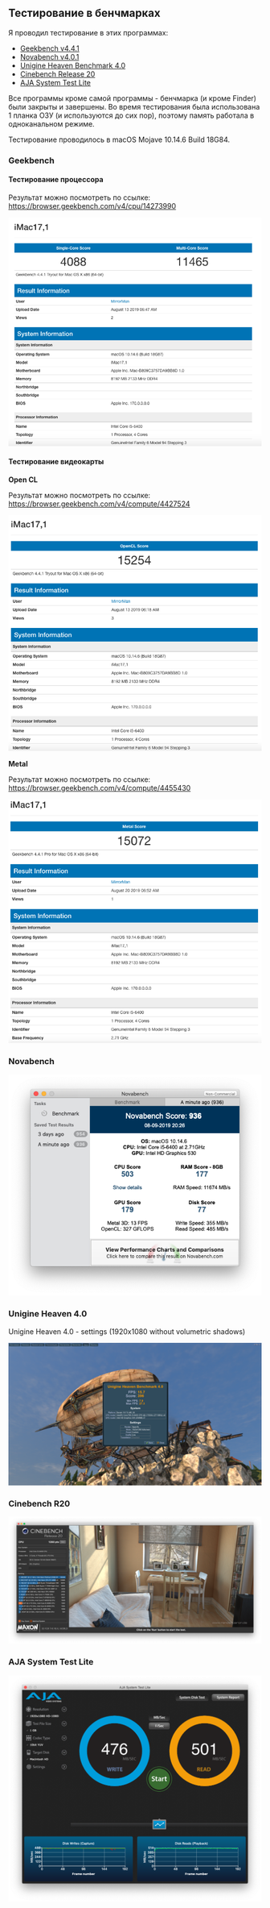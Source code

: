 ## Тестирование в бенчмарках

Я проводил тестирование в этих программах:

- [Geekbench v4.4.1](http://www.geekbench.com/)
- [Novabench v4.0.1](https://novabench.com/)
- [Unigine Heaven Benchmark 4.0](https://benchmark.unigine.com/heaven)
- [Cinebench Release 20](https://www.maxon.net/ru/produkty/cinebench-r20-overview/)
- [AJA System Test Lite](https://www.aja.com/products/aja-system-test)

Все программы кроме самой программы - бенчмарка (и кроме Finder) были закрыты и завершены. Во время тестирования была использована 1 планка ОЗУ (и используются до сих пор), поэтому память работала в одноканальном режиме.

Тестирование проводилось в macOS Mojave 10.14.6 Build 18G84.

### Geekbench

#### Тестирование процессора

Результат можно посмотреть по ссылке: https://browser.geekbench.com/v4/cpu/14273990

![Geekbench testing result](https://github.com/Drovosek01/hackintosh_DELL_Vostro_3267_i5-6400/blob/master/images/benchmarks_results_screenshots/Geekbench%20(4.4.1).png?raw=true)

#### Тестирование видеокарты

**Open CL**

Результат можно посмотреть по ссылке: https://browser.geekbench.com/v4/compute/4427524

![Geekbench OpenCL testing results](https://github.com/Drovosek01/hackintosh_DELL_Vostro_3267_i5-6400/blob/master/images/benchmarks_results_screenshots/Geekbench%20(4.4.1)%20OpenCL.png?raw=true)

**Metal**

Результат можно посмотреть по ссылке: https://browser.geekbench.com/v4/compute/4455430

![Geekbench Metal testing testing results](https://github.com/Drovosek01/hackintosh_DELL_Vostro_3267_i5-6400/blob/master/images/benchmarks_results_screenshots/Geekbench%20(4.4.1)%20Metal.png?raw=true)

### Novabench

![Novabench testing result](https://github.com/Drovosek01/hackintosh_DELL_Vostro_3267_i5-6400/blob/master/images/benchmarks_results_screenshots/Novabench.png?raw=true)

### Unigine Heaven 4.0

Unigine Heaven 4.0 - settings (1920x1080 without volumetric shadows)

![Unigine Heaven 4.0 - settings (1920x1080 without volumetric shadows)](https://github.com/Drovosek01/hackintosh_DELL_Vostro_3267_i5-6400/blob/master/images/benchmarks_results_screenshots/Unigine%20Heaven%204.0%20-%20result%20(1920x1080%20without%20volumetric%20shadows).png?raw=true)

### Cinebench R20

![Cinebench R20 testing](https://github.com/Drovosek01/hackintosh_DELL_Vostro_3267_i5-6400/blob/master/images/benchmarks_results_screenshots/Cinebench%20R20.png?raw=true)

### AJA System Test Lite

![AJA System Test Lite SSD testing](https://github.com/Drovosek01/hackintosh_DELL_Vostro_3267_i5-6400/blob/master/images/benchmarks_results_screenshots/AJA%20System%20Test%20Lite%20(SAMSUNG%20SSD%20PM871b%20256%20GB).png?raw=true)

